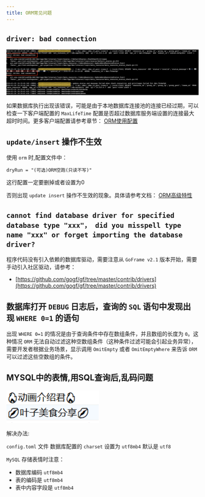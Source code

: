 ```yaml
---
title: ORM常见问题
---
```


## `driver: bad connection`

![](/download/attachments/129466371/image-2024-1-30_11-49-23.png?version=1&modificationDate=1706586564393&api=v2)

如果数据库执行出现该错误，可能是由于本地数据库连接池的连接已经过期，可以检查一下客户端配置的 `MaxLifeTime` 配置是否超过数据库服务端设置的连接最大超时时间。更多客户端配置请参考章节： [ORM使用配置](/docs/核心组件/数据库ORM/ORM使用配置)

## `update/insert` 操作不生效

使用 `orm` 时,配置文件中：

```
dryRun = "(可选)ORM空跑(只读不写)"
```

这行配置一定要删掉或者设置为0

否则出现 `update insert` 操作不生效的现象。具体请参考文档： [ORM高级特性](/docs/核心组件/数据库ORM/ORM高级特性)

## `cannot find database driver for specified database type "xxx"， did you misspell type name "xxx" or forget importing the database driver?`

程序代码没有引入依赖的数据库驱动，需要注意从 `GoFrame v2.1` 版本开始，需要手动引入社区驱动，请参考：

- [https://github.com/gogf/gf/tree/master/contrib/drivers](https://github.com/gogf/gf/tree/master/contrib/drivers)

## 数据库打开 `DEBUG` 日志后，查询的 `SQL` 语句中发现出现 `WHERE 0=1` 的语句

出现 `WHERE 0=1` 的情况是由于查询条件中存在数组条件，并且数组的长度为 `0`。这种情况 `ORM` 无法自动过滤这种空数组条件（这种条件过滤可能会引起业务异常），需要开发者根据业务场景，显示调用 `OmitEmpty` 或者 `OmitEmptyWhere` 来告诉 `ORM` 可以过滤这些空数组的条件。

## MYSQL中的表情,用SQL查询后,乱码问题

![](/download/thumbnails/129466371/image2021-4-30_19-40-54.png?version=1&modificationDate=1706586655300&api=v2)

解决办法:

`config.toml` 文件 数据库配置的 `charset` 设置为 `utf8mb4` 默认是 `utf8`

`MySQL` 存储表情时注意：

- 数据库编码 `utf8mb4`
- 表的编码是 `utf8mb4`
- 表中内容字段是 `utf8mb4`